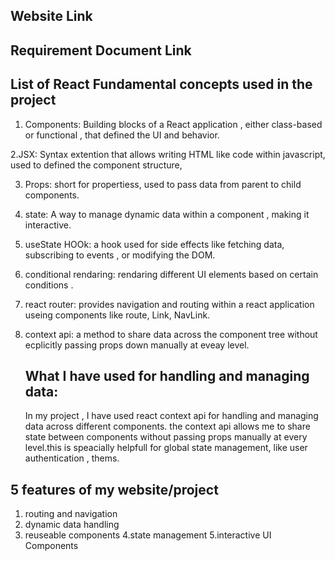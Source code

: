 ## Website Link

## Requirement Document Link

## List of React Fundamental concepts used in the project

1. Components: Building blocks of a React application , either class-based or
   functional , that defined the UI and behavior.

2.JSX: Syntax extention that allows writing HTML like code within javascript,
used to defined the component structure,

3. Props: short for propertiess, used to pass data from parent to child
   components.

4. state: A way to manage dynamic data within a component , making it
   interactive.

5. useState HOOk: a hook used for side effects like fetching data, subscribing
   to events , or modifying the DOM.

6. conditional rendaring: rendaring different UI elements based on certain
   conditions .

7. react router: provides navigation and routing within a react application
   useing components like route, Link, NavLink.

8. context api: a method to share data across the component tree without
   ecplicitly passing props down manually at eveay level.

   ## What I have used for handling and managing data:

   In my project , I have used react context api for handling and managing data
   across different components. the context api allows me to share state between
   components without passing props manually at every level.this is speacially
   helpfull for global state management, like user authentication , thems.

## 5 features of my website/project

1. routing and navigation
2. dynamic data handling
3. reuseable components 4.state management 5.interactive UI Components
